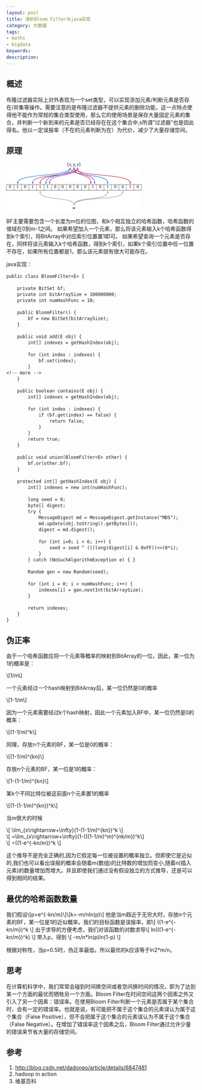 ```yaml
---
layout: post
title: 浅析Bloom Filter与java实现
category: 大数据
tags: 
- maths 
- bigdata
keywords:
description:
---
```


## 概述

布隆过滤器实际上对外表现为一个set类型，可以实现添加元素/判断元素是否存在/并集等操作。需要注意的是布隆过滤器不提供元素的删除功能，这一点特点使得他不能作为常规的集合类型使用，那么它的使用场景是保存大量固定元素的集合，并判断一个新到来的元素是否已经存在在这个集合中,s所谓“过滤器”也是因此得名。他以一定误报率（不在的元素判断为在）为代价，减少了大量存储空间。

## 原理
![](/img/Bloomfilter.png)

BF主要需要包含一个长度为m位的位图，和k个相互独立的哈希函数，哈希函数的值域在0到m-1之间。
如果希望加入一个元素，那么将该元素输入k个哈希函数得到k个索引，将BitArray中对应索引位置置1即可。
如果希望查询一个元素是否存在，同样将该元素输入k个哈希函数，得到k个索引，如果k个索引位置中任一位置不存在，如果所有位置都是1，那么该元素就有很大可能存在。

java实现：
```
public class BloomFilter<E> {

    private BitSet bf;
    private int bitArraySize = 100000000;
    private int numHashFunc = 10;

    public BloomFilter() {
        bf = new BitSet(bitArraySize);
    }

    public void add(E obj) {
        int[] indexes = getHashIndex(obj);

        for (int index : indexes) {
            bf.set(index);
        }
<!-- more -->
    }

    public boolean contains(E obj) {
        int[] indexes = getHashIndex(obj);

        for (int index : indexes) {
            if (bf.get(index) == false) {
                return false;
            }
        }
        return true;
    }

    public void union(BloomFilter<E> other) {
        bf.or(other.bf);
    }

    protected int[] getHashIndex(E obj) {
        int[] indexes = new int(numHashFunc);

        long seed = 0;
        byte[] digest;
        try {
            MessageDigest md = MessageDigest.getInstance("MD5");
            md.update(obj.toString().getBytes());
            digest = md.digest();

            for (int i=0; i < 6; i++) {
                seed = seed ^ (((long)digest[i] & 0xFF))<<(8*i);
            }
        } catch (NoSuchAlgorithmException e) { }

        Random gen = new Random(seed);

        for (int i = 0; i < numHashFunc; i++) {
            indexes[i] = gen.nextInt(bitArraySize);
        }

        return indexes;
    }
}
```

## 伪正率
由于一个哈希函数应将一个元素等概率的映射到BitArray的一位，因此，某一位为1的概率是：

\\[1/m\\]

一个元素经过一个hash映射到BitArray后，某一位仍然是0的概率

\\[1-1/m\\]

因为一个元素需要经过k个hash映射，因此一个元素加入BF中，某一位仍然是0的概率：

\\[(1-1/m)^k\\]

同理，存放n个元素的BF，某一位是0的概率：

\\[(1-1/m)^{kn}\\]

存放n个元素的BF，某一位是1的概率：

\\[1-(1-1/m)^{kn}\\]

某k个不同比特位被这前面n个元素置1的概率

\\[(1-(1-1/m)^{kn})^k\\]

当m很大的时候

\\[ \lim_{x\rightarrow+\infty}(1-(1-1/m)^{kn})^k \\] <br/>
\\[ =\lim_{x\rightarrow+\infty}(1-(((1-1/m)^m)^{nk/m})^k\\] <br/>
\\[ =((1-e^{-kn/m})^k \\]

这个推导不是完全正确的,因为它假定每一位被设置的概率独立。但即使它是近似的,我们也可以看出误报的概率会随着m(数组)的比特数的增加而变小,随着n(插入元素)的数量增加而增大。并且即使我们通过没有假设独立的方式推导，还是可以得到相同的结果。

## 最优的哈希函数数量
我们假设\\[p=e^{-kn/m}\\]\\[k=-m/nln(p)\\]
他是当m趋近于无穷大时，存放n个元素的BF，某一位是1的近似概率。我们的目标函数是误报率，即\\[ ((1-e^{-kn/m})^k \\]
出于求导的方便考虑，我们对该函数的对数求导\\[ ln(((1-e^{-kn/m})^k) \\]
带入p，得到
\\[ -m/n*ln(p)ln(1-p) \\]

根据对称性，当p=0.5时，伪正率最低。所以最优的k应该等于ln2*m/n。



## 思考
在计算机科学中，我们常常会碰到时间换空间或者空间换时间的情况，即为了达到某一个方面的最优而牺牲另一个方面。Bloom Filter在时间空间这两个因素之外又引入了另一个因素：错误率。在使用Bloom Filter判断一个元素是否属于某个集合时，会有一定的错误率。也就是说，有可能把不属于这个集合的元素误认为属于这个集合（False Positive），但不会把属于这个集合的元素误认为不属于这个集合（False Negative）。在增加了错误率这个因素之后，Bloom Filter通过允许少量的错误来节省大量的存储空间。

## 参考
1. http://blog.csdn.net/dadoneo/article/details/6847481
2. hadoop in action
3. 维基百科
